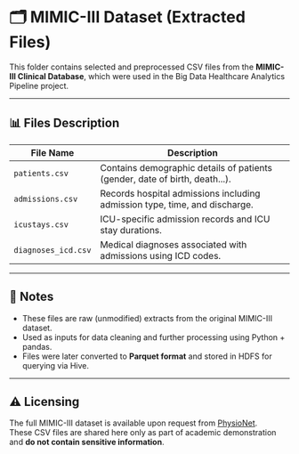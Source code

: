 # 🗂️ MIMIC-III Dataset (Extracted Files)

This folder contains selected and preprocessed CSV files from the **MIMIC-III Clinical Database**, which were used in the Big Data Healthcare Analytics Pipeline project.

---

## 📊 Files Description

| File Name           | Description                                                                 |
|---------------------|-----------------------------------------------------------------------------|
| `patients.csv`      | Contains demographic details of patients (gender, date of birth, death...). |
| `admissions.csv`    | Records hospital admissions including admission type, time, and discharge.  |
| `icustays.csv`      | ICU-specific admission records and ICU stay durations.                      |
| `diagnoses_icd.csv` | Medical diagnoses associated with admissions using ICD codes.               |

---

## 🧾 Notes

- These files are raw (unmodified) extracts from the original MIMIC-III dataset.
- Used as inputs for data cleaning and further processing using Python + pandas.
- Files were later converted to **Parquet format** and stored in HDFS for querying via Hive.

---

## ⚠️ Licensing

The full MIMIC-III dataset is available upon request from [PhysioNet](https://mimic.physionet.org/).  
These CSV files are shared here only as part of academic demonstration and **do not contain sensitive information**.

